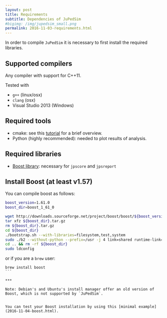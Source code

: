 ```yaml
---
layout: post
title: Requirements
subtitle: Dependencies of JuPedSim
#bigimg: /img/jupedsim_small.png
permalink: 2016-11-03-requirements.html
---
```


In order to compile `JuPedSim` it is necessary to first install the required libraries. 

## Supported compilers

Any compiler with support for C++11. 

Tested with   

- `g++` (linux/osx)
- `clang` (osx)
- Visual Studio 2013 (Windows)

## Required tools 

- cmake: see this [tutorial](https://www.johnlamp.net/cmake-tutorial-1-getting-started.html) for a brief overview.  
- Python (highly recommended): needed to plot results of analysis. 

## Required libraries 

- [Boost library](http://www.boost.org/): necessary for `jpscore` and `jpsreport`



## Install Boost (at least v1.57)

You can compile boost as follows: 

```bash
boost_version=1.61.0
boost_dir=boost_1_61_0

wget http://downloads.sourceforge.net/project/boost/boost/${boost_version}/${boost_dir}.tar.gz
tar xfz ${boost_dir}.tar.gz
rm ${boost_dir}.tar.gz
cd ${boost_dir}
./bootstrap.sh --with-libraries=filesystem,test,system
sudo ./b2 --without-python --prefix=/usr -j 4 link=shared runtime-link=shared install
cd .. && rm -rf ${boost_dir}
sudo ldconfig
```

or if you are a `brew` user:

````
brew install boost
```

***

Note: Debian's and Ubuntu's install manager offer an old version of Boost, which is not supported by `JuPedSim`.


You can test your Boost installation by using this [minimal example](2016-11-04-boost.html).

